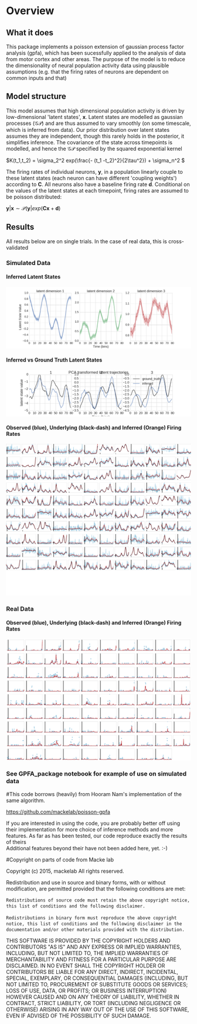 # Overview


## What it does

This package implements a poisson extension of gaussian process factor analysis (gpfa), which has been sucessfully applied to the analysis of data from motor cortex and other areas. The purpose of the model is to reduce the dimensionality of neural population activity data using plausible assumptions (e.g. that the firing rates of neurons are dependent on common inputs and that)


## Model structure

This model assumes that high dimensional population activity is driven by low-dimensional 'latent states', $\textbf{x}$. Latent states are modelled as gaussian processes ($\mathcal{GP}$) and are thus assumed to vary smoothly (on some timescale, which is inferred from data). Our prior distribution over latent states assumes they are independent, though this rarely holds in the posterior, it simplifies inference. The covariance of the state across timepoints is modelled, and hence the $\mathcal{GP}$ specified by the squared exponential kernel

$K(t_1,t_2) = \sigma_2^2 exp(\frac{- (t_1 -t_2)^2}{2\tau^2}) + \sigma_n^2 $

The firing rates of individual neurons, $\textbf{y}$, in a population linearly couple to these latent states (each neuron can have different 'coupling weights') according to $\textbf{C}$. All neurons also have a baseline firing rate $\textbf{d}$. Conditional on the values of the latent states at each timepoint, firing rates are assumed to be poisson distributed:

$\textbf{y}|\textbf{x} \sim \mathcal{P}(\textbf{y}|exp(\textbf{C}\textbf{x} + \textbf{d})$

## Results

All results below are on single trials. In the case of real data, this is cross-validated

### Simulated Data

#### Inferred Latent States
![Alt text](./ims/latent_states.png)


#### Inferred vs Ground Truth Latent States
![Alt text](./ims/SVD_states.png)

#### Observed (blue), Underlying (black-dash) and Inferred (Orange) Firing Rates
![Alt text](./ims/firing_rates.png)
### Real Data


#### Observed (blue), Underlying (black-dash) and Inferred (Orange) Firing Rates
![Alt text](./ims/snglTrl_Fit_cv3.png)
### See GPFA_package notebook for example of use on simulated data

#This code borrows (heavily) from Hooram Nam's implementation of the same algorithm.

https://github.com/mackelab/poisson-gpfa

If you are interested in using the code, you are probably better off using their implementation for more choice of inference methods and more features. As far as has been tested, our code reproduce exactly the results of theirs  
Additional features beyond their have not been added here, yet. 
 :-)

#Copyright on parts of code from Macke lab

Copyright (c) 2015, mackelab All rights reserved.

Redistribution and use in source and binary forms, with or without modification, are permitted provided that the following conditions are met:

    Redistributions of source code must retain the above copyright notice, this list of conditions and the following disclaimer.

    Redistributions in binary form must reproduce the above copyright notice, this list of conditions and the following disclaimer in the documentation and/or other materials provided with the distribution.

THIS SOFTWARE IS PROVIDED BY THE COPYRIGHT HOLDERS AND CONTRIBUTORS "AS IS" AND ANY EXPRESS OR IMPLIED WARRANTIES, INCLUDING, BUT NOT LIMITED TO, THE IMPLIED WARRANTIES OF MERCHANTABILITY AND FITNESS FOR A PARTICULAR PURPOSE ARE DISCLAIMED. IN NO EVENT SHALL THE COPYRIGHT HOLDER OR CONTRIBUTORS BE LIABLE FOR ANY DIRECT, INDIRECT, INCIDENTAL, SPECIAL, EXEMPLARY, OR CONSEQUENTIAL DAMAGES (INCLUDING, BUT NOT LIMITED TO, PROCUREMENT OF SUBSTITUTE GOODS OR SERVICES; LOSS OF USE, DATA, OR PROFITS; OR BUSINESS INTERRUPTION) HOWEVER CAUSED AND ON ANY THEORY OF LIABILITY, WHETHER IN CONTRACT, STRICT LIABILITY, OR TORT (INCLUDING NEGLIGENCE OR OTHERWISE) ARISING IN ANY WAY OUT OF THE USE OF THIS SOFTWARE, EVEN IF ADVISED OF THE POSSIBILITY OF SUCH DAMAGE.



